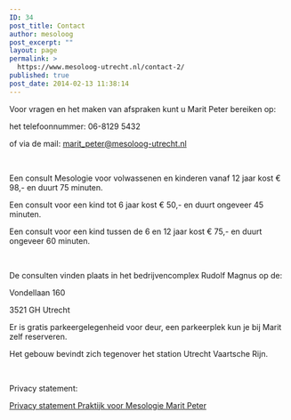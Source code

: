 ```yaml
---
ID: 34
post_title: Contact
author: mesoloog
post_excerpt: ""
layout: page
permalink: >
  https://www.mesoloog-utrecht.nl/contact-2/
published: true
post_date: 2014-02-13 11:38:14
---
```

Voor vragen en het maken van afspraken kunt u Marit Peter bereiken op:

het telefoonnummer: 06-8129 5432

of via de mail: <a href="mailto:maritpeter.mesologie@gmail.com">marit_peter@mesoloog-utrecht.nl</a>

&nbsp;

Een consult Mesologie voor volwassenen en kinderen vanaf 12 jaar kost € 98,- en duurt 75 minuten.

Een consult voor een kind tot 6 jaar kost € 50,- en duurt ongeveer 45 minuten.

Een consult voor een kind tussen de 6 en 12 jaar kost € 75,- en duurt ongeveer 60 minuten.

&nbsp;

De consulten vinden plaats in het bedrijvencomplex Rudolf Magnus op de:

Vondellaan 160

3521 GH Utrecht

Er is gratis parkeergelegenheid voor deur, een parkeerplek kun je bij Marit zelf reserveren.

Het gebouw bevindt zich tegenover het station Utrecht Vaartsche Rijn.

&nbsp;

Privacy statement:

<a href="https://www.mesoloog-utrecht.nl/wp-content/uploads/2018/06/Privacy-statement-Praktijk-voor-Mesologie-Marit-Peter.pdf">Privacy statement Praktijk voor Mesologie Marit Peter</a>

&nbsp;